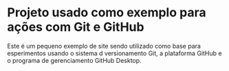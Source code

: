 # Projeto usado como exemplo para ações com Git e GitHub

Este é um pequeno exemplo de site sendo utilizado como base para esperimentos usando o sistema d versionamento Git, a plataforma GitHub e o programa de gerenciamento GitHub Desktop.